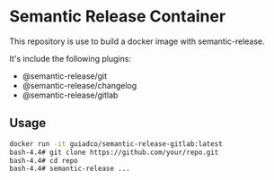 # Semantic Release Container

This repository is use to build a docker image with semantic-release.

It's include the following plugins:

- @semantic-release/git
- @semantic-release/changelog
- @semantic-release/gitlab

## Usage

```sh
docker run -it guiadco/semantic-release-gitlab:latest
bash-4.4# git clone https://github.com/your/repo.git
bash-4.4# cd repo
bash-4.4# semantic-release ...
```
